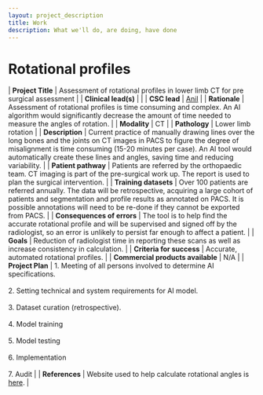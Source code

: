 ```yaml
---
layout: project_description
title: Work
description: What we'll do, are doing, have done
---
```


# **Rotational profiles**

| <b>Project Title</b> | Assessment of rotational profiles in lower limb CT for pre surgical assessment |
| <b>Clinical lead(s)</b> |  |
| <b>CSC lead</b> | [Anil](/team/Anil.html) |
| <b>Rationale</b> | Assessment of rotational profiles is time consuming and complex. An AI algorithm would significantly decrease the amount of time needed to measure the angles of rotation. |
| <b>Modality</b> | CT |
| <b>Pathology</b> | Lower limb rotation |
| <b>Description</b> | Current practice of manually drawing lines over the long bones and the joints on CT images in PACS to figure the degree of misalignment is time consuming (15-20 minutes per case). An AI tool would automatically create these lines and angles, saving time and reducing variability. |
| <b>Patient pathway</b> | Patients are referred by the orthopaedic team. CT imaging is part of the pre-surgical work up. The report is used to plan the surgical intervention. |
| <b>Training datasets</b> | Over 100 patients are referred annually. The data will be retrospective, acquiring a large cohort of patients and segmentation and profile results as annotated on PACS. It is possible annotations will need to be re-done if they cannot be exported from PACS. |
| <b>Consequences of errors</b> | The tool is to help find the accurate rotational profile and will be supervised and signed off by the radiologist, so an error is unlikely to persist far enough to affect a patient. |
| <b>Goals</b> | Reduction of radiologist time in reporting these scans as well as increase consistency in calculation. |
| <b>Criteria for success</b> | Accurate, automated rotational profiles. |
| <b>Commercial products available</b> | N/A |
| <b>Project Plan</b> |  1.	Meeting of all persons involved to determine AI specifications. <br><br> 2.	Setting technical and system requirements for AI model. <br> <br> 3. Dataset curation (retrospective). <br><br> 4.	Model training<br><br>5.	Model testing <br><br>6.	Implementation <br><br>7. Audit |
| <b>References</b> | Website used to help calculate rotational angles is <a href="http://uwmsk.org/legrotation.html"> here</a>. |
